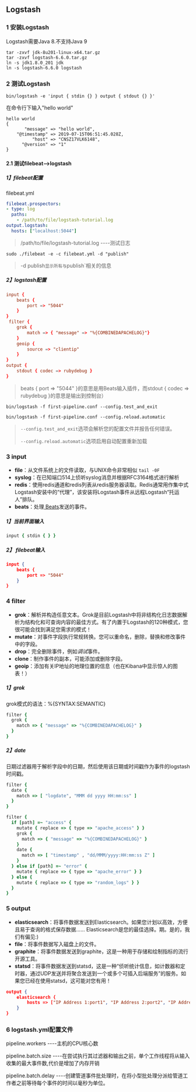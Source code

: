 ## Logstash

### 1 安装Logstash

Logstash需要Java 8.不支持Java 9



```shell
tar -zxvf jdk-8u201-linux-x64.tar.gz
tar -zxvf logstash-6.6.0.tar.gz
ln -s jdk1.8.0_201 jdk
ln -s logstash-6.6.0 logstash
```



### 2 测试Logstash

```shell
bin/logstash -e 'input { stdin {} } output { stdout {} }'
```

在命令行下输入"hello world"

```
hello world
{
       "message" => "hello world",
    "@timestamp" => 2019-07-15T06:51:45.028Z,
          "host" => "CNSZ17VLK6148",
      "@version" => "1"
}
```



#### 2.1 测试filebeat-->logstash

##### 1】filebeat配置

filebeat.yml

```yaml
filebeat.prospectors:
- type: log
  paths:
    - /path/to/file/logstash-tutorial.log 
output.logstash:
  hosts: ["localhost:5044"]
```

>/path/to/file/logstash-tutorial.log 		----测试日志



```shell
sudo ./filebeat -e -c filebeat.yml -d "publish"
```

>-d publish`显示所有与`publish`相关的信息



##### 2】logstash配置

```conf
input {
    beats {
        port => "5044"
    }
}
 filter {
    grok {
        match => { "message" => "%{COMBINEDAPACHELOG}"}
    }
    geoip {
        source => "clientip"
    }
}
output {
    stdout { codec => rubydebug }
}
```

>beats { port => "5044" }的意思是用Beats输入插件，而stdout { codec => rubydebug }的意思是输出到控制台）



```shell
bin/logstash -f first-pipeline.conf --config.test_and_exit
```

```shell
bin/logstash -f first-pipeline.conf --config.reload.automatic
```

>`--config.test_and_exit`选项会解析您的配置文件并报告任何错误。
>
>`--config.reload.automatic`选项启用自动配置重新加载





### 3 input

- **file**：从文件系统上的文件读取，与UNIX命令非常相似 `tail -0F`
- **syslog**：在已知端口514上侦听syslog消息并根据RFC3164格式进行解析
- **redis**：使用redis通道和redis列表从redis服务器读取。Redis通常用作集中式Logstash安装中的“代理”，该安装将Logstash事件从远程Logstash“托运人”排队。
- **beats**：处理[ Beats](https://www.elastic.co/downloads/beats)发送的事件。



##### 1】当前界面输入

```ruby
input { stdin { } }
```



##### 2】 filebeat输入

```json
input {
    beats {
        port => "5044"
    }
}
```





### 4 filter

- **grok**：解析并构造任意文本。Grok是目前Logstash中将非结构化日志数据解析为结构化和可查询内容的最佳方式。有了内置于Logstash的120种模式，您很可能会找到满足您需求的模式！
- **mutate**：对事件字段执行常规转换。您可以重命名，删除，替换和修改事件中的字段。
- **drop**：完全删除事件，例如*调试*事件。
- **clone**：制作事件的副本，可能添加或删除字段。
- **geoip**：添加有关IP地址的地理位置的信息（也在Kibana中显示惊人的图表！）



##### 1】grok

grok模式的语法：%{SYNTAX:SEMANTIC}

```ruby
filter {
  grok {
    match => { "message" => "%{COMBINEDAPACHELOG}" }
  }
}
```



##### 2】date

日期过滤器用于解析字段中的日期，然后使用该日期或时间戳作为事件的logstash时间戳。

```ruby
filter {
  date {
    match => [ "logdate", "MMM dd yyyy HH:mm:ss" ]
  }
}
```









```ruby
filter {
  if [path] =~ "access" {
    mutate { replace => { type => "apache_access" } }
    grok {
      match => { "message" => "%{COMBINEDAPACHELOG}" }
    }
    date {
      match => [ "timestamp" , "dd/MMM/yyyy:HH:mm:ss Z" ]
    }
  } else if [path] =~ "error" {
    mutate { replace => { type => "apache_error" } }
  } else {
    mutate { replace => { type => "random_logs" } }
  }
}
```













### 5 output

- **elasticsearch**：将事件数据发送到Elasticsearch。如果您计划以高效，方便且易于查询的格式保存数据...... Elasticsearch是您的最佳选择。期。是的，我们有偏见:)
- **file**：将事件数据写入磁盘上的文件。
- **graphite**：将事件数据发送到graphite，这是一种用于存储和绘制指标的流行开源工具。
- **statsd**：将事件数据发送到statsd，这是一种“侦听统计信息，如计数器和定时器，通过UDP发送并将聚合发送到一个或多个可插入后端服务”的服务。如果您已经在使用statsd，这可能对您有用！



```json
output {
    elasticsearch {
        hosts => ["IP Address 1:port1", "IP Address 2:port2", "IP Address 3"]
    }
}
```





### 6 logstash.yml配置文件

pipeline.workers			----主机的CPU核心数

pipeline.batch.size		----在尝试执行其过滤器和输出之前，单个工作线程将从输入收集的最大事件数,代价是增加了内存开销

pipeline.batch.delay	----创建管道事件批处理时，在将小型批处理分派给管道工作者之前等待每个事件的时间以毫秒为单位。

































